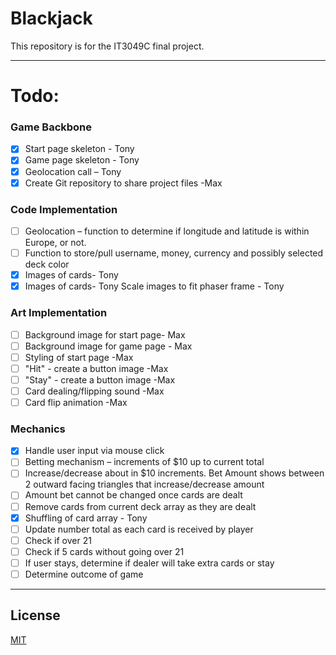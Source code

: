 # Blackjack

This repository is for the IT3049C final project.

---
# Todo:

### Game Backbone
- [x] Start page skeleton - Tony 
- [x] Game page skeleton - Tony 
- [x] Geolocation call – Tony 
- [x] Create Git repository to share project files -Max 

### Code Implementation
- [ ] Geolocation – function to determine if longitude and latitude is within Europe, or not. 
- [ ] Function to store/pull username, money, currency and possibly selected deck color 
- [x] Images of cards- Tony 
- [x] Images of cards- Tony Scale images to fit phaser frame - Tony 

### Art Implementation
- [ ] Background image for start page- Max 
- [ ] Background image for game page - Max 
- [ ] Styling of start page -Max 
- [ ] "Hit" - create a button image -Max
- [ ] "Stay" - create a button image -Max
- [ ] Card dealing/flipping sound -Max
- [ ] Card flip animation -Max

### Mechanics
- [x] Handle user input via mouse click 
- [ ] Betting mechanism – increments of $10 up to current total 
- [ ] Increase/decrease about in $10 increments. Bet Amount shows between 2 outward facing triangles that increase/decrease amount 
- [ ] Amount bet cannot be changed once cards are dealt 
- [ ] Remove cards from current deck array as they are dealt 
- [x] Shuffling of card array - Tony 
- [ ] Update number total as each card is received by player 
- [ ] Check if over 21 
- [ ] Check if 5 cards without going over 21 
- [ ] If user stays, determine if dealer will take extra cards or stay 
- [ ] Determine outcome of game 

---

## License
[MIT](https://choosealicense.com/licenses/mit/)